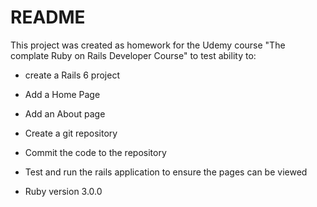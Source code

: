# README

This project was created as homework for the Udemy course "The complate Ruby on Rails Developer Course" to test ability to:
* create a Rails 6 project
* Add a Home Page
* Add an About page
* Create a git repository
* Commit the code to the repository
* Test and run the rails application to ensure the pages can be viewed

* Ruby version
3.0.0
